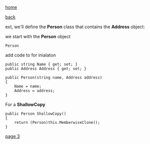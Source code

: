 [home](./page01.md)

[back](./page01.md)

ext, we'll define the **Person** class that contains the **Address** object:

we start with the **Person** object

```
Person
```

add code to for inialaton

```
public string Name { get; set; }
public Address Address { get; set; }

public Person(string name, Address address)
{
    Name = name;
    Address = address;
}
```

For a **ShallowCopy**

```
public Person ShallowCopy()
{
    return (Person)this.MemberwiseClone();
}
```

[page 3](./page03.md)
